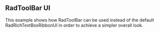 ##  RadToolBar UI 
This example shows how RadToolBar can be used instead of the default RadRichTextBoxRibbonUI in order to achieve a simpler overall look. 